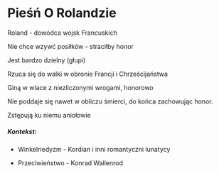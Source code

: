 # Pieśń O Rolandzie

Roland - dowódca wojsk Francuskich

Nie chce wzywć posiłków - straciłby honor

Jest bardzo dzielny (głupi)

Rzuca się do walki w obronie Francji i Chrześcijaństwa

Giną w wlace z niezliczonymi wrogami, honorowo

Nie poddaje się nawet w obliczu śmierci, do końca zachowując honor.

Zstępują ku niemu aniołowie

##### Kontekst:

- Winkelriedyzm - Kordian i inni romantyczni lunatycy

- Przeciwieństwo - Konrad Wallenrod
